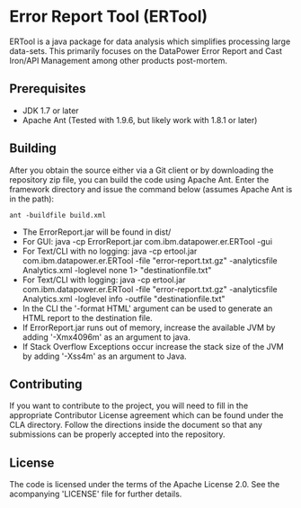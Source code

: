 # Error Report Tool (ERTool)

ERTool is a java package for data analysis which simplifies processing large data-sets.
This primarily focuses on the DataPower Error Report and Cast Iron/API Management 
among other products post-mortem. 

## Prerequisites

* JDK 1.7 or later
* Apache Ant (Tested with 1.9.6, but likely work with 1.8.1 or later)

## Building

After you obtain the source either via a Git client or by downloading the repository zip file,
you can build the code using Apache Ant. Enter the framework directory and issue the command below (assumes
Apache Ant is in the path):

    ant -buildfile build.xml

* The ErrorReport.jar will be found in dist/
* For GUI: java -cp ErrorReport.jar com.ibm.datapower.er.ERTool -gui
* For Text/CLI with no logging: java -cp ertool.jar com.ibm.datapower.er.ERTool -file "error-report.txt.gz" -analyticsfile Analytics.xml -loglevel none 1> "destinationfile.txt"
* For Text/CLI with logging: java -cp ertool.jar com.ibm.datapower.er.ERTool -file "error-report.txt.gz" -analyticsfile Analytics.xml -loglevel info -outfile "destinationfile.txt"
* In the CLI the '-format HTML' argument can be used to generate an HTML report to the destination file.
* If ErrorReport.jar runs out of memory, increase the available JVM by adding '-Xmx4096m' as an argument to java.
* If Stack Overflow Exceptions occur increase the stack size of the JVM by adding '-Xss4m' as an argument to Java.

## Contributing

If you want to contribute to the project, you will need to fill in the appropriate Contributor 
License agreement which can be found under the CLA directory. Follow the directions inside the
document so that any submissions can be properly accepted into the repository.

## License

The code is licensed under the terms of the Apache License 2.0. See the acompanying 'LICENSE' file
for further details.